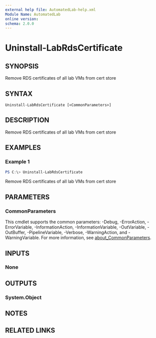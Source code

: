 ```yaml
---
external help file: AutomatedLab-help.xml
Module Name: AutomatedLab
online version:
schema: 2.0.0
---
```


# Uninstall-LabRdsCertificate

## SYNOPSIS
Remove RDS certificates of all lab VMs from cert store

## SYNTAX

```
Uninstall-LabRdsCertificate [<CommonParameters>]
```

## DESCRIPTION
Remove RDS certificates of all lab VMs from cert store

## EXAMPLES

### Example 1
```powershell
PS C:\> Uninstall-LabRdsCertificate
```

Remove RDS certificates of all lab VMs from cert store

## PARAMETERS

### CommonParameters
This cmdlet supports the common parameters: -Debug, -ErrorAction, -ErrorVariable, -InformationAction, -InformationVariable, -OutVariable, -OutBuffer, -PipelineVariable, -Verbose, -WarningAction, and -WarningVariable. For more information, see [about_CommonParameters](http://go.microsoft.com/fwlink/?LinkID=113216).

## INPUTS

### None

## OUTPUTS

### System.Object
## NOTES

## RELATED LINKS
